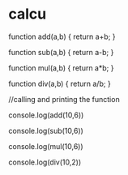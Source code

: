 # calcu
function add(a,b)
{
    return a+b;
}

function sub(a,b)
{
    return a-b;
}

function mul(a,b)
{
    return a*b;
}

function div(a,b)
{
    return a/b;
}

//calling and printing the function

console.log(add(10,6))

console.log(sub(10,6))

console.log(mul(10,6))

console.log(div(10,2))
